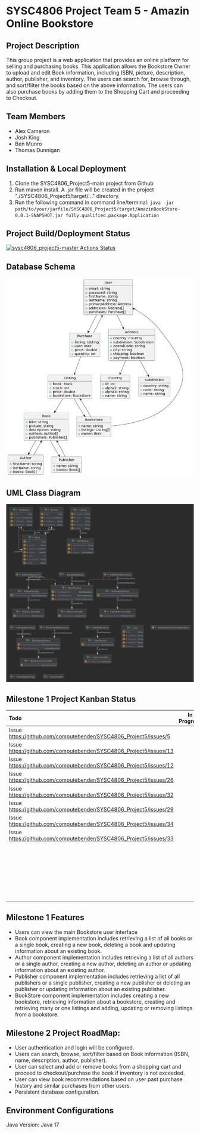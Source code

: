 # SYSC4806 Project Team 5 - Amazin Online Bookstore
## Project Description
This group project is a web application that provides an online platform for selling and purchasing books. This application allows the Bookstore Owner to upload and edit Book information, including ISBN, picture, description, author, publisher, and inventory. The users can search for, browse through, and sort/filter the books based on the above information. The users can also purchase books by adding them to the Shopping Cart and proceeding to Checkout.
## Team Members
- Alex Cameron
- Josh King
- Ben Munro 
- Thomas Dunnigan
## Installation & Local Deployment
1. Clone the SYSC4806_Project5-main project from Github
2. Run maven install. A .jar file will be created in the project "./SYSC4806_Project5/target/..." directory.
3. Run the following command in command line/terminal: 
`java -jar path/to/your/jarfile/SYSC4806_Project5/target/AmazinBookStore-0.0.1-SNAPSHOT.jar fully.qualified.package.Application`
## Project Build/Deployment Status
[![sysc4806_project5-master Actions Status](https://github.com/computebender/SYSC4806_Project5/actions/workflows/maven.yml/badge.svg)](https://github.com/computebender/SYSC4806_Project5/actions)
## Database Schema
![alt text](https://github.com/computebender/SYSC4806_Project5/blob/main/documentation/AmazinBookStore_ER_Database_Schema.png?raw=true)

## UML Class Diagram
![alt text](https://github.com/computebender/SYSC4806_Project5/blob/main/documentation/AmazinBookStore_UML_Class_Diagram.png?raw=true)

## Milestone 1 Project Kanban Status
| Todo        | In Progress | Done          |
| :---        |    :----:   |          ---: |
| Issue https://github.com/computebender/SYSC4806_Project5/issues/5   |        | Issue https://github.com/computebender/SYSC4806_Project5/issues/11   |
| Issue https://github.com/computebender/SYSC4806_Project5/issues/13   |      | Issue https://github.com/computebender/SYSC4806_Project5/issues/2      |
| Issue https://github.com/computebender/SYSC4806_Project5/issues/12   |        | Issue https://github.com/computebender/SYSC4806_Project5/issues/1   |
| Issue https://github.com/computebender/SYSC4806_Project5/issues/26   |        | Issue https://github.com/computebender/SYSC4806_Project5/issues/16     |
| Issue https://github.com/computebender/SYSC4806_Project5/issues/32    |      |          Issue https://github.com/computebender/SYSC4806_Project5/issues/14|
| Issue https://github.com/computebender/SYSC4806_Project5/issues/29    |      |          Issue https://github.com/computebender/SYSC4806_Project5/issues/10|
| Issue https://github.com/computebender/SYSC4806_Project5/issues/34    |      |          Issue https://github.com/computebender/SYSC4806_Project5/issues/7|
| Issue https://github.com/computebender/SYSC4806_Project5/issues/33    |      |          Issue https://github.com/computebender/SYSC4806_Project5/issues/21|
|     |      |          Issue https://github.com/computebender/SYSC4806_Project5/issues/27|
|     |      |          Issue https://github.com/computebender/SYSC4806_Project5/issues/3|
|     |      |          Issue https://github.com/computebender/SYSC4806_Project5/issues/4|
|     |      |          Issue https://github.com/computebender/SYSC4806_Project5/issues/19|


## Milestone 1 Features
- Users can view the main Bookstore user interface
- Book component implementation includes retrieving a list of all books or a single book, creating a new book, deleting a book and updating information about an existing book.
- Author component implementation includes retrieving a list of all authors or a single author, creating a new author, deleting an author or updating information about an existing author. 
- Publisher component implementation includes retrieving a list of all publishers or a single publisher, creating a new publisher or deleting an publisher or updating information about an existing publisher.
- BookStore component implementation includes creating a new bookstore, retrieving information about a bookstore, creating and retrieving many or one listings and adding, updating or removing listings from a bookstore.
## Milestone 2 Project RoadMap:
- User authentication and login will be configured.
- Users can search, browse, sort/filter based on Book information (ISBN, name, description, author, publisher).
- User can select and add or remove books from a shopping cart and proceed to checkout/purchase the book if inventory is not exceeded.
- User can view book recommendations based on user past purchase history and similar purchases from other users.
- Persistent database configuration.
## Environment Configurations
Java Version: Java 17
